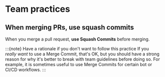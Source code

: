 # Team practices

## When merging PRs, use squash commits

When you merge a pull request, **use Squash Commits** before merging.

:::{note} Have a rationale if you don't want to follow this practice
If you _really want_ to use a Merge Commit, that's OK, but you should have a strong reason for why it's better to break with team guidelines before doing so.
For example, it is sometimes useful to use Merge Commits for certain bot or CI/CD workflows.
:::
